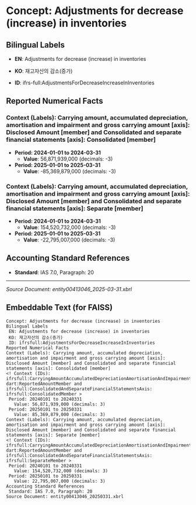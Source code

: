 # Concept: Adjustments for decrease (increase) in inventories

## Bilingual Labels
- **EN**: Adjustments for decrease (increase) in inventories
- **KO**: 재고자산의 감소(증가)

- **ID**: ifrs-full:AdjustmentsForDecreaseIncreaseInInventories

## Reported Numerical Facts

### **Context (Labels): Carrying amount, accumulated depreciation, amortisation and impairment and gross carrying amount [axis]: Disclosed Amount [member] and Consolidated and separate financial statements [axis]: Consolidated [member]**
<!-- Context (IDs): ifrs-full:CarryingAmountAccumulatedDepreciationAmortisationAndImpairmentAndGrossCarryingAmountAxis: dart:ReportedAmountMember and ifrs-full:ConsolidatedAndSeparateFinancialStatementsAxis: ifrs-full:ConsolidatedMember -->
- **Period: 2024-01-01 to 2024-03-31**
  - **Value**: 56,871,939,000 (decimals: -3)
- **Period: 2025-01-01 to 2025-03-31**
  - **Value**: -85,369,879,000 (decimals: -3)

### **Context (Labels): Carrying amount, accumulated depreciation, amortisation and impairment and gross carrying amount [axis]: Disclosed Amount [member] and Consolidated and separate financial statements [axis]: Separate [member]**
<!-- Context (IDs): ifrs-full:CarryingAmountAccumulatedDepreciationAmortisationAndImpairmentAndGrossCarryingAmountAxis: dart:ReportedAmountMember and ifrs-full:ConsolidatedAndSeparateFinancialStatementsAxis: ifrs-full:SeparateMember -->
- **Period: 2024-01-01 to 2024-03-31**
  - **Value**: 154,520,732,000 (decimals: -3)
- **Period: 2025-01-01 to 2025-03-31**
  - **Value**: -22,795,007,000 (decimals: -3)

## Accounting Standard References
- **Standard**: IAS 7.0, Paragraph: 20

---
*Source Document: entity00413046_2025-03-31.xbrl*
## Embeddable Text (for FAISS)
```text
Concept: Adjustments for decrease (increase) in inventories
Bilingual Labels
 EN: Adjustments for decrease (increase) in inventories
 KO: 재고자산의 감소(증가)
 ID: ifrsfull:AdjustmentsForDecreaseIncreaseInInventories
Reported Numerical Facts
Context (Labels): Carrying amount, accumulated depreciation, amortisation and impairment and gross carrying amount [axis]: Disclosed Amount [member] and Consolidated and separate financial statements [axis]: Consolidated [member]
<! Context (IDs): ifrsfull:CarryingAmountAccumulatedDepreciationAmortisationAndImpairmentAndGrossCarryingAmountAxis: dart:ReportedAmountMember and ifrsfull:ConsolidatedAndSeparateFinancialStatementsAxis: ifrsfull:ConsolidatedMember >
 Period: 20240101 to 20240331
   Value: 56,871,939,000 (decimals: 3)
 Period: 20250101 to 20250331
   Value: 85,369,879,000 (decimals: 3)
Context (Labels): Carrying amount, accumulated depreciation, amortisation and impairment and gross carrying amount [axis]: Disclosed Amount [member] and Consolidated and separate financial statements [axis]: Separate [member]
<! Context (IDs): ifrsfull:CarryingAmountAccumulatedDepreciationAmortisationAndImpairmentAndGrossCarryingAmountAxis: dart:ReportedAmountMember and ifrsfull:ConsolidatedAndSeparateFinancialStatementsAxis: ifrsfull:SeparateMember >
 Period: 20240101 to 20240331
   Value: 154,520,732,000 (decimals: 3)
 Period: 20250101 to 20250331
   Value: 22,795,007,000 (decimals: 3)
Accounting Standard References
 Standard: IAS 7.0, Paragraph: 20
Source Document: entity00413046_20250331.xbrl
```
